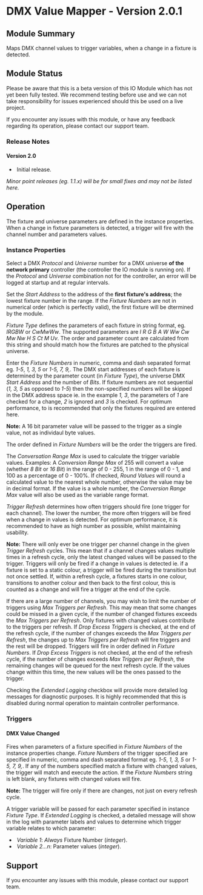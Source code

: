 # DMX Value Mapper - Version 2.0.1

[//]: # (THIS IS WHAT A COMMENT LOOKS LIKE)

## Module Summary

Maps DMX channel values to trigger variables, when a change in a fixture is detected.

## Module Status

Please be aware that this is a beta version of this IO Module which has not yet been fully tested. We recommend testing before use and we can not take responsibility for issues experienced should this be used on a live project.

If you encounter any issues with this module, or have any feedback regarding its operation, please contact our support team.

[//]: # (### Module Scope)
[//]: # (If important to mention explain the limitations and things this module cannot perform)

### Release Notes

#### Version 2.0

* &nbsp;Initial release.

*Minor point releases (eg. 1.1.x) will be for small fixes and may not be listed here.*

[//]: # (## Requirements)
[//]: # (Mention any pre-requisites needed before setting up the module in terms of hardware, subscriptions, APIs)

[//]: # (## Configuration)
[//]: # (Mention any setup aspects the user should note that are generally done outside the Designer interface)

## Operation

[//]: # (Give all the operational details linked to using Instance Properties, Triggers, Conditions, Actions, Variables associated with the module's operation)

The fixture and universe parameters are defined in the instance properties. When a change in fixture parameters is detected, a trigger will fire with the channel number and parameters values.

### Instance Properties

[//]: # (Describe relevant instance properties if there are any beyond the name)

Select a DMX *Protocol* and *Universe* number for a DMX universe **of the network primary** controller (the controller the IO module is running on). If the *Protocol* and *Universe* combination not for the controller, an error will be logged at startup and at regular intervals.

Set the *Start Address* to the address of the **first fixture's address**; the lowest fixture number in the range. If the *Fixture Numbers* are not in numerical order (which is perfectly valid), the first fixture will be dtermined by the module.

*Fixture Type* defines the parameters of each fixture in string format, eg. *IRGBW* or *CwMwWw*. The supported parameters are *I R G B A W Ww Cw Mw Nw H S Ct M Uv*. The order and parameter count are calculated from this string and should match how the fixtures are patched to the physical universe.

Enter the *Fixture Numbers* in numeric, comma and dash separated format eg. *1-5*, *1, 3, 5* or *1-5, 7, 9,*. The DMX start addresses of each fixture is determined by the parameter count (in *Fixture Type*), the universe DMX *Start Address* and the number of *Bits*. If fixture numbers are not sequential (*1, 3, 5* as opposed to *1-5*) then the non-specified numbers will be skipped in the DMX address space ie. in the example *1, 3*, the parameters of *1* are checked for a change, *2* is ignored and *3* is checked. For optimum performance, to is recommended that only the fixtures required are entered here.

**Note:** A 16 bit parameter value will be passed to the trigger as a single value, not as individaul byte values.

The order defined in *Fixture Numbers* will be the order the triggers are fired.

The *Conversation Range Max* is used to calculate the trigger variable values. Examples: A *Conversion Range Max* of 255 will convert a value (whether *8 Bit* or *16 Bit*) in the range of 0 - 255, 1 in the range of 0 - 1, and 100 as a percentage of 0 - 100%. If checked, *Round Values* will round a calculated value to the nearest whole number, otherwise the value may be in decimal format. If the value is a whole number, the *Conversion Range Max* value will also be used as the variable range format.

*Trigger Refresh* determines how often triggers should fire (one trigger for each channel). The lower the number, the more often triggers will be fired when a change in values is detected. For optimum performance, it is recommended to have as high number as possible, whilst maintaining usability.

**Note:** There will only ever be one trigger per channel change in the given *Trigger Refresh* cycles. This mean that if a channel changes values multiple times in a refresh cycle, only the latest changed values will be passed to the trigger. Triggers will only be fired if a change in values is detected ie. if a fixture is set to a static colour, a trigger will be fired during the transition but not once settled. If, within a refresh cycle, a fixtures starts in one colour, transitions to another colour and then back to the first colour, this is counted as a change and will fire a trigger at the end of the cycle.

If there are a large number of channels, you may wish to limit the number of triggers using *Max Triggers per Refresh*. This may mean that some changes could be missed in a given cycle, if the number of changed fixtures exceeds the *Max Triggers per Refresh*. Only fixtures with changed values contribute to the triggers per refresh. If *Drop Excess Triggers* is checked, at the end of the refresh cycle, if the number of changes exceeds the *Max Triggers per Refresh*, the changes up to *Max Triggers per Refresh* will fire triggers and the rest will be dropped. Triggers will fire in order defined in *Fixture Numbers*. If *Drop Excess Triggers* is not checked, at the end of the refresh cycle, if the number of changes exceeds *Max Triggers per Refresh*, the remaining changes will be queued for the next refresh cycle. If the values change within this time, the new values will be the ones passed to the trigger.

Checking the *Extended Logging* checkbox will provide more detailed log messages for diagnostic purposes. It is highly recommended that this is disabled during normal operation to maintain controller performance.

### Triggers

#### DMX Value Changed

Fires when parameters of a fixture specified in *Fixture Numbers* of the instance properties change. *Fixture Numbers* of the trigger specified are specified in numeric, comma and dash separated format eg. *1-5*, *1, 3, 5* or *1-5, 7, 9,*. If any of the numbers specified match a fixture with changed values, the trigger will match and execute the action. If the *Fixture Numbers* string is left blank, any fixtures with changed values will fire.

**Note:** The trigger will fire only if there are changes, not just on every refresh cycle.

A trigger variable will be passed for each parameter specified in instance *Fixture Type*. If *Extended Logging* is checked, a detailed message will show in the log with parameter labels and values to determine which trigger variable relates to which parameter:

* &nbsp;*Variable 1*: *Always* Fixture Number (*integer*).
* &nbsp;*Variable 2...n*: Parameter values (*integer*).

[//]: # (### Conditions)
[//]: # (Conditions are other criteria that need to be met after a trigger to activate an Action)

[//]: # (### Actions)
[//]: # (This is the end result started by a trigger)

[//]: # (### Variables)
[//]: # (Variables are a way of collecting numbers from inputs and using them in actions)

## Support

If you encounter any issues with this module, please contact our support team.

[//]: # (### Module Use Example)
[//]: # (If relevant to documentation give examples of module use)

[//]: # (### Further Notes)
[//]: # (Possible location for further notes, may not be used)
